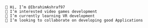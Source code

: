     👋 Hi, I’m @IbrahimAshraf97
    👀 I’m interested video games development
    🌱 I’m currently learning VR development
    💞️ I’m looking to collaborate on developing good Applications
